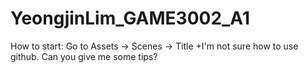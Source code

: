 # YeongjinLim_GAME3002_A1
How to start: Go to Assets -> Scenes -> Title
+I'm not sure how to use github. Can you give me some tips?
